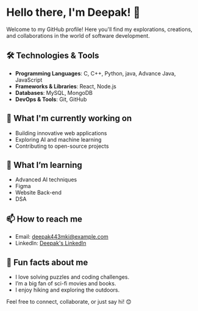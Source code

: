 # Hello there, I'm Deepak! 👋

Welcome to my GitHub profile! Here you'll find my explorations, creations, and collaborations in the world of software development.

## 🛠️ Technologies & Tools
- **Programming Languages**: C, C++, Python, java, Advance Java, JavaScript
- **Frameworks & Libraries**: React, Node.js
- **Databases**: MySQL, MongoDB
- **DevOps & Tools**: Git, GitHub

## 🚀 What I'm currently working on
- Building innovative web applications
- Exploring AI and machine learning
- Contributing to open-source projects

## 🧠 What I’m learning
- Advanced AI techniques
- Figma
- Website Back-end
- DSA

## 📫 How to reach me
- Email: [deepak443mki@example.com](mailto:mdeepakkumar443@gmail.com)
- LinkedIn: [Deepak's LinkedIn](https://www.linkedin.com/in/deepakmajhihello/)

## 🌟 Fun facts about me
- I love solving puzzles and coding challenges.
- I’m a big fan of sci-fi movies and books.
- I enjoy hiking and exploring the outdoors.

Feel free to connect, collaborate, or just say hi! 😊
